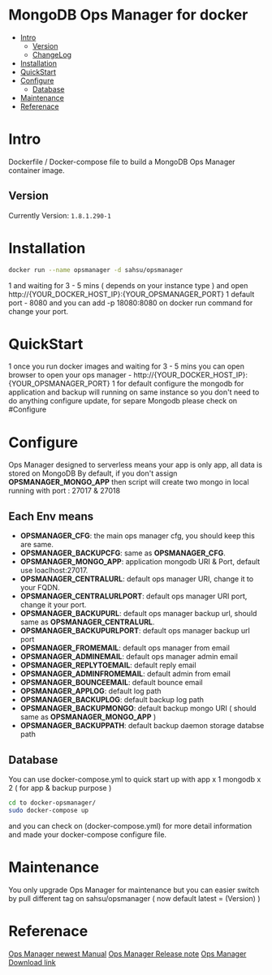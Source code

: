# MongoDB Ops Manager for docker
- [Intro](#Intro)
  - [Version](#Version)
  - [ChangeLog](Changelog.md)
- [Installation](#Installation)
- [QuickStart](#QuickStart)
- [Configure](#Configure)
  - [Database](#Database)
- [Maintenance](#Maintenance)
- [Referenace](#Referance)

# Intro
  Dockerfile / Docker-compose file to build a MongoDB Ops Manager container image.
## Version
  Currently Version: `1.8.1.290-1`
# Installation
  ```bash
  docker run --name opsmanager -d sahsu/opsmanager
  ```
  1 and waiting for 3 - 5 mins ( depends on your instance type ) and open http://{YOUR_DOCKER_HOST_IP}:{YOUR_OPSMANAGER_PORT} 
  1 default port - 8080 and you can add -p 18080:8080 on docker run command for change your port.

# QuickStart
  1 once you run docker images and waiting for 3 - 5 mins you can open browser to open your ops manager - http://{YOUR_DOCKER_HOST_IP}:{YOUR_OPSMANAGER_PORT}
  1 for default configure the mongodb for application and backup will running on same instance so you don't need to do anything configure update, for separe Mongodb please check on #Configure

# Configure
  Ops Manager designed to serverless means your app is only app, all data is stored on MongoDB
  By default, if you don't assign **OPSMANAGER_MONGO_APP** then script will create two mongo in local running with port : 27017 & 27018
## Each Env means
  - **OPSMANAGER_CFG**: the main ops manager cfg, you should keep this are same.
  - **OPSMANAGER_BACKUPCFG**: same as **OPSMANAGER_CFG**.
  - **OPSMANAGER_MONGO_APP**: application mongodb URI & Port, default use loaclhost:27017.
  - **OPSMANAGER_CENTRALURL**: default ops manager URI, change it to your FQDN.
  - **OPSMANAGER_CENTRALURLPORT**: default ops manager URI port, change it your port.
  - **OPSMANAGER_BACKUPURL**: default ops manager backup url, should same as **OPSMANAGER_CENTRALURL**.
  - **OPSMANAGER_BACKUPURLPORT**: default ops manager backup url port
  - **OPSMANAGER_FROMEMAIL**: default ops manager from email
  - **OPSMANAGER_ADMINEMAIL**: default ops manager admin email
  - **OPSMANAGER_REPLYTOEMAIL**: default reply email
  - **OPSMANAGER_ADMINFROMEMAIL**: default admin from email
  - **OPSMANAGER_BOUNCEEMAIL**: default bounce email
  - **OPSMANAGER_APPLOG**: default log path
  - **OPSMANAGER_BACKUPLOG**: default backup log path
  - **OPSMANAGER_BACKUPMONGO**: default backup mongo URI ( should same as **OPSMANAGER_MONGO_APP** )
  - **OPSMANAGER_BACKUPPATH**: default backup daemon storage databse path
## Database
  You can use docker-compose.yml to quick start up with app x 1 mongodb x 2 ( for app & backup purpose )
  ``` bash
  cd to docker-opsmanager/
  sudo docker-compose up
  ```
  and you can check on (docker-compose.yml) for more detail information and made your docker-compose configure file.
# Maintenance
  You only upgrade Ops Manager for maintenance but you can easier switch by pull different tag on sahsu/opsmanager ( now default latest = (Version) )
# Referenace
  [Ops Manager newest Manual](https://docs.opsmanager.mongodb.com/current/)
  [Ops Manager Release note](https://docs.opsmanager.mongodb.com/current/release-notes/application/)
  [Ops Manager Download link](https://www.mongodb.com/lp/download/mongodb-enterprise)
